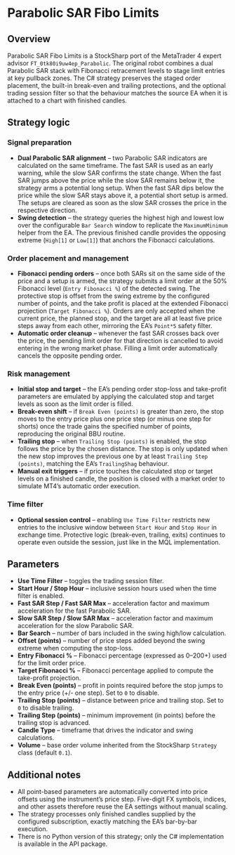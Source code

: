 # Parabolic SAR Fibo Limits

## Overview
Parabolic SAR Fibo Limits is a StockSharp port of the MetaTrader 4 expert advisor `FT_0tk80i9uw4ep_Parabolic`. The original robot combines a dual Parabolic SAR stack with Fibonacci retracement levels to stage limit entries at key pullback zones. The C# strategy preserves the staged order placement, the built-in break-even and trailing protections, and the optional trading session filter so that the behaviour matches the source EA when it is attached to a chart with finished candles.

## Strategy logic
### Signal preparation
* **Dual Parabolic SAR alignment** – two Parabolic SAR indicators are calculated on the same timeframe. The fast SAR is used as an early warning, while the slow SAR confirms the state change. When the fast SAR jumps above the price while the slow SAR remains below it, the strategy arms a potential long setup. When the fast SAR dips below the price while the slow SAR stays above it, a potential short setup is armed. The setups are cleared as soon as the slow SAR crosses the price in the respective direction.
* **Swing detection** – the strategy queries the highest high and lowest low over the configurable `Bar Search` window to replicate the `MaximumMinimum` helper from the EA. The previous finished candle provides the opposing extreme (`High[1]` or `Low[1]`) that anchors the Fibonacci calculations.

### Order placement and management
* **Fibonacci pending orders** – once both SARs sit on the same side of the price and a setup is armed, the strategy submits a limit order at the 50% Fibonacci level (`Entry Fibonacci %`) of the detected swing. The protective stop is offset from the swing extreme by the configured number of points, and the take profit is placed at the extended Fibonacci projection (`Target Fibonacci %`). Orders are only accepted when the current price, the planned stop, and the target are all at least five price steps away from each other, mirroring the EA’s `Point*5` safety filter.
* **Automatic order cleanup** – whenever the fast SAR crosses back over the price, the pending limit order for that direction is cancelled to avoid entering in the wrong market phase. Filling a limit order automatically cancels the opposite pending order.

### Risk management
* **Initial stop and target** – the EA’s pending order stop-loss and take-profit parameters are emulated by applying the calculated stop and target levels as soon as the limit order is filled.
* **Break-even shift** – if `Break Even (points)` is greater than zero, the stop moves to the entry price plus one price step (or minus one step for shorts) once the trade gains the specified number of points, reproducing the original BBU routine.
* **Trailing stop** – when `Trailing Stop (points)` is enabled, the stop follows the price by the chosen distance. The stop is only updated when the new stop improves the previous one by at least `Trailing Step (points)`, matching the EA’s `TrailingShag` behaviour.
* **Manual exit triggers** – if price touches the calculated stop or target levels on a finished candle, the position is closed with a market order to simulate MT4’s automatic order execution.

### Time filter
* **Optional session control** – enabling `Use Time Filter` restricts new entries to the inclusive window between `Start Hour` and `Stop Hour` in exchange time. Protective logic (break-even, trailing, exits) continues to operate even outside the session, just like in the MQL implementation.

## Parameters
* **Use Time Filter** – toggles the trading session filter.
* **Start Hour / Stop Hour** – inclusive session hours used when the time filter is enabled.
* **Fast SAR Step / Fast SAR Max** – acceleration factor and maximum acceleration for the fast Parabolic SAR.
* **Slow SAR Step / Slow SAR Max** – acceleration factor and maximum acceleration for the slow Parabolic SAR.
* **Bar Search** – number of bars included in the swing high/low calculation.
* **Offset (points)** – number of price steps added beyond the swing extreme when computing the stop-loss.
* **Entry Fibonacci %** – Fibonacci percentage (expressed as 0–200+) used for the limit order price.
* **Target Fibonacci %** – Fibonacci percentage applied to compute the take-profit projection.
* **Break Even (points)** – profit in points required before the stop jumps to the entry price (+/- one step). Set to `0` to disable.
* **Trailing Stop (points)** – distance between price and trailing stop. Set to `0` to disable trailing.
* **Trailing Step (points)** – minimum improvement (in points) before the trailing stop is advanced.
* **Candle Type** – timeframe that drives the indicator and swing calculations.
* **Volume** – base order volume inherited from the StockSharp `Strategy` class (default `0.1`).

## Additional notes
* All point-based parameters are automatically converted into price offsets using the instrument’s price step. Five-digit FX symbols, indices, and other assets therefore reuse the EA settings without manual scaling.
* The strategy processes only finished candles supplied by the configured subscription, exactly matching the EA’s bar-by-bar execution.
* There is no Python version of this strategy; only the C# implementation is available in the API package.

